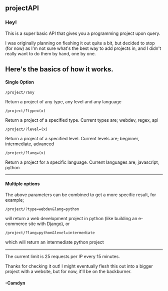 ## projectAPI

### Hey!

This is a super basic API that gives you a programming project upon query. 

I was originally planning on fleshing it out quite a bit, but decided to stop (for now) as I'm not sure what's the best way to add projects in, and I didn't really want to do them by hand, one by one. 

Here's the basics of how it works.
---
#### Single Option

```
/project/?any
```
Return a project of any type, any level and any language

```
/project/?type=(x)
```
Return a project of a specified type.
Current types are; webdev, regex, api

```
/project/?level=(x)
```
Return a project of a specified level.
Current levels are; beginner, intermediate, advanced

```
/project/?lang=(x)
```
Return a project for a specific language.
Current languages are; javascript, python

---
#### Multiple options

The above parameters can be combined to get a more specific result, for example;
```
/project/?type=webdev&lang=python
```
will return a web development project in python (like building an e-commerce site with Django), or
```
/project/?lang=python&level=intermediate
```
which will return an intermediate python project

---
The current limit is 25 requests per IP every 15 minutes.


Thanks for checking it out! I might eventually flesh this out into a bigger project with a website, but for now, it'll be on the backburner.


#### -Camdyn
